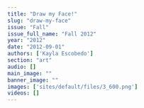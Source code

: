 ```yaml
---
title: "Draw my Face!"
slug: "draw-my-face"
issue: "Fall"
issue_full_name: "Fall 2012"
year: "2012"
date: "2012-09-01"
authors: ['Kayla Escobedo']
section: "art"
audio: []
main_image: ""
banner_image: ""
images: ['sites/default/files/3_600.png']
videos: []
---
```


